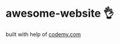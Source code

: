 # awesome-website :ok_hand:                                                                                                                                                                                                                                                                                                              
built with help of <a href="http://johnelder.com/">codemy.com</a>

